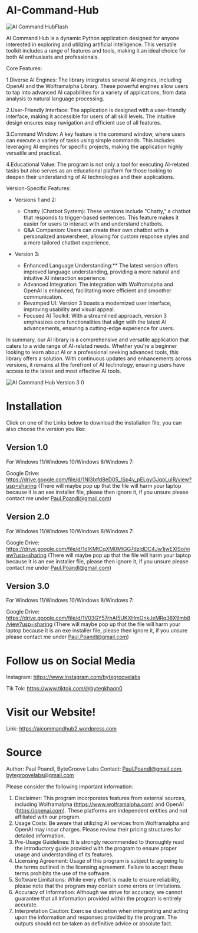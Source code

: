 # AI-Command-Hub

![AI Command HubFlash](https://user-images.githubusercontent.com/75140549/230712264-43bf6fc9-943f-40af-9c02-f95a92740b95.PNG)

AI Command Hub is a dynamic Python application designed for anyone interested in exploring and utilizing artificial intelligence. This versatile toolkit includes a range of features and tools, making it an ideal choice for both AI enthusiasts and professionals.

Core Features:

1.Diverse AI Engines: The library integrates several AI engines, including OpenAI and the Wolframalpha Library. These powerful engines allow users to tap into advanced AI capabilities for a variety of applications, from data analysis to natural language processing.

2.User-Friendly Interface: The application is designed with a user-friendly interface, making it accessible for users of all skill levels. The intuitive design ensures easy navigation and efficient use of all features.

3.Command Window: A key feature is the command window, where users can execute a variety of tasks using simple commands. This includes leveraging AI engines for specific projects, making the application highly versatile and practical.

4.Educational Value: The program is not only a tool for executing AI-related tasks but also serves as an educational platform for those looking to deepen their understanding of AI technologies and their applications.

Version-Specific Features:

- Versions 1 and 2:
   - Chatty (Chatbot System): These versions include "Chatty," a chatbot that responds to trigger-based sentences. This feature makes it         easier for users to interact with and understand chatbots.
   - Q&A Companion: Users can create their own chatbot with a personalized answersheet, allowing for custom response styles and a more           tailored chatbot experience.

- Version 3:
   - Enhanced Language Understanding:** The latest version offers improved language understanding, providing a more natural and intuitive        AI interaction experience.
   - Advanced Integration: The integration with Wolframalpha and OpenAI is enhanced, facilitating more efficient and smoother communication.
   - Revamped UI: Version 3 boasts a modernized user interface, improving usability and visual appeal.
   - Focused AI Toolkit: With a streamlined approach, version 3 emphasizes core functionalities that align with the latest AI advancements,      ensuring a cutting-edge experience for users.

In summary, our AI library is a comprehensive and versatile application that caters to a wide range of AI-related needs. Whether you're a beginner looking to learn about AI or a professional seeking advanced tools, this library offers a solution. With continuous updates and enhancements across versions, it remains at the forefront of AI technology, ensuring users have access to the latest and most effective AI tools.

![AI Command Hub Version 3 0](https://github.com/PaulPoandl/AI-Command-Hub/assets/75140549/44a6baad-5976-4269-8cb3-51e225e340a5)

# Installation

Click on one of the Links below to download the installation file, you can also choose the version you like:

## Version 1.0
For Windows 11/Windows 10/Windows 8/Windows 7:

Google Drive: https://drive.google.com/file/d/1NI3Ixfd8eD05_lSp4v_pELgyGJqoLuIR/view?usp=sharing (There will maybe pop up that the file will harm your laptop because it is an exe installer file, please then ignore it, if you unsure please contact me under Paul.Poandl@gmail.com)

## Version 2.0
For Windows 11/Windows 10/Windows 8/Windows 7:

Google Drive: https://drive.google.com/file/d/1dIKMtCqXM0MlGG7dzIdDC4Jw1jwEXlSo/view?usp=sharing (There will maybe pop up that the file will harm your laptop because it is an exe installer file, please then ignore it, if you unsure please contact me under [Paul.Poandl@gmail.com](mailto:Paul.Poandl@gmail.com))

## Version 3.0 
For Windows 11/Windows 10/Windows 8/Windows 7:

Google Drive: https://drive.google.com/file/d/1V03GY57rhAI5UKXHmOnkJeMRq38X9mb8/view?usp=sharing (There will maybe pop up that the file will harm your laptop because it is an exe installer file, please then ignore it, if you unsure please contact me under [Paul.Poandl@gmail.com](mailto:Paul.Poandl@gmail.com))

# Follow us on Social Media

Instagram: https://www.instagram.com/bytegroovelabs

Tik Tok: https://www.tiktok.com/@bytegkhaqn0

# Visit our Website!

Link: https://aicommandhub2.wordpress.com


# Source
Author: Paul Poandl, ByteGroove Labs
Contact: Paul.Poandl@gmail.com, bytegroovelabs@gmail.com

Please consider the following important information:
1. Disclaimer: This program incorporates features from external sources, including Wolframalpha (https://www.wolframalpha.com) and OpenAI (https://openai.com). These platforms are independent entities and not affiliated with our program.
2. Usage Costs: Be aware that utilizing AI services from Wolframalpha and OpenAI may incur charges. Please review their pricing structures for detailed information.
3. Pre-Usage Guidelines: It is strongly recommended to thoroughly read the introductory guide provided with the program to ensure proper usage and understanding of its features.
4. Licensing Agreement: Usage of this program is subject to agreeing to the terms outlined in the licensing agreement. Failure to accept these terms prohibits the use of the software.
5. Software Limitations: While every effort is made to ensure reliability, please note that the program may contain some errors or limitations.
6. Accuracy of Information: Although we strive for accuracy, we cannot guarantee that all information provided within the program is entirely accurate.
7. Interpretation Caution: Exercise discretion when interpreting and acting upon the information and responses provided by the program. The outputs should not be taken as definitive advice or absolute fact.
